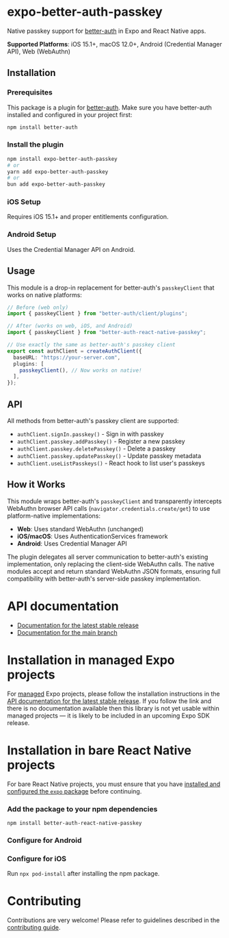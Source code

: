 # expo-better-auth-passkey

Native passkey support for [better-auth](https://github.com/better-auth/better-auth) in Expo and React Native apps.

**Supported Platforms**: iOS 15.1+, macOS 12.0+, Android (Credential Manager API), Web (WebAuthn)

## Installation

### Prerequisites

This package is a plugin for [better-auth](https://github.com/better-auth/better-auth). Make sure you have better-auth installed and configured in your project first:

```bash
npm install better-auth
```

### Install the plugin

```bash
npm install expo-better-auth-passkey
# or
yarn add expo-better-auth-passkey
# or
bun add expo-better-auth-passkey
```

### iOS Setup

Requires iOS 15.1+ and proper entitlements configuration.

### Android Setup

Uses the Credential Manager API on Android.

## Usage

This module is a drop-in replacement for better-auth's `passkeyClient` that works on native platforms:

```typescript
// Before (web only)
import { passkeyClient } from "better-auth/client/plugins";

// After (works on web, iOS, and Android)
import { passkeyClient } from "better-auth-react-native-passkey";

// Use exactly the same as better-auth's passkey client
export const authClient = createAuthClient({
  baseURL: "https://your-server.com",
  plugins: [
    passkeyClient(), // Now works on native!
  ],
});
```

## API

All methods from better-auth's passkey client are supported:

- `authClient.signIn.passkey()` - Sign in with passkey
- `authClient.passkey.addPasskey()` - Register a new passkey  
- `authClient.passkey.deletePasskey()` - Delete a passkey
- `authClient.passkey.updatePasskey()` - Update passkey metadata
- `authClient.useListPasskeys()` - React hook to list user's passkeys

## How it Works

This module wraps better-auth's `passkeyClient` and transparently intercepts WebAuthn browser API calls (`navigator.credentials.create/get`) to use platform-native implementations:

- **Web**: Uses standard WebAuthn (unchanged)
- **iOS/macOS**: Uses AuthenticationServices framework  
- **Android**: Uses Credential Manager API

The plugin delegates all server communication to better-auth's existing implementation, only replacing the client-side WebAuthn calls. The native modules accept and return standard WebAuthn JSON formats, ensuring full compatibility with better-auth's server-side passkey implementation.

# API documentation

- [Documentation for the latest stable release](https://docs.expo.dev/versions/latest/sdk/better-auth-react-native-passkey/)
- [Documentation for the main branch](https://docs.expo.dev/versions/unversioned/sdk/better-auth-react-native-passkey/)

# Installation in managed Expo projects

For [managed](https://docs.expo.dev/archive/managed-vs-bare/) Expo projects, please follow the installation instructions in the [API documentation for the latest stable release](#api-documentation). If you follow the link and there is no documentation available then this library is not yet usable within managed projects &mdash; it is likely to be included in an upcoming Expo SDK release.

# Installation in bare React Native projects

For bare React Native projects, you must ensure that you have [installed and configured the `expo` package](https://docs.expo.dev/bare/installing-expo-modules/) before continuing.

### Add the package to your npm dependencies

```
npm install better-auth-react-native-passkey
```

### Configure for Android




### Configure for iOS

Run `npx pod-install` after installing the npm package.

# Contributing

Contributions are very welcome! Please refer to guidelines described in the [contributing guide]( https://github.com/expo/expo#contributing).
